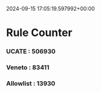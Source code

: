 2024-09-15 17:05:19.597992+00:00
# Rule Counter 
 ### UCATE : 506930

 ### Veneto : 83411

 ### Allowlist : 13930